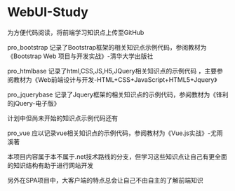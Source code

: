 # WebUI-Study
为方便代码阅读，将前端学习知识点上传至GitHub

pro_bootstrap 记录了Bootstrap框架的相关知识点示例代码，参阅教材为《Bootstrap Web 项目与开发实战》-清华大学出版社

pro_htmlbase 记录了html,CSS,JS,H5,JQuery相关知识点的示例代码 ，主要参阅教材为《Web前端设计与开发-HTML+CSS+JavaScript+HTML5+Jquery》

pro_jquerybase 记录了Jquery框架的相关知识点的示例代码，参阅教材为《锋利的jQuery-电子版》

计划中但尚未开始的知识点示例代码还有

pro_vue 应以记录vue相关知识点的示例代码，参阅教材为《Vue.js实战》-尤雨溪著

本项目内容属于本不属于.net技术路线的分支，但学习这些知识点让自己有更全面的知识结构有助于进行网站开发

另外在SPA项目中，大客户端的特点总会让自己不由自主的了解前端知识


